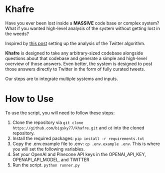 # Khafre

Have you ever been lost inside a **MASSIVE** code base or complex system? What if you wanted high-level analysis of the system without getting lost in the weeds?

Inspired by [this post](https://python.langchain.com/en/latest/use_cases/code/twitter-the-algorithm-analysis-deeplake.html?highlight=twitter) setting up the analysis of the Twitter algorithm.

**Khafre** is designed to take any arbitrary-sized codebase alongside questions about that codebase and generate a simple and high-level overview of those answers. Even better, the system is designed to post those answers directly to Twitter in the form of fully curated tweets.

Our steps are to integrate multiple systems and inputs. 

# How to Use<a name="how-to-use"></a>
To use the script, you will need to follow these steps:

1. Clone the repository via `git clone https://github.com/bigsky77/khafre.git` and `cd` into the cloned repository.
2. Install the required packages: `pip install -r requirements.txt`
3. Copy the .env.example file to .env: `cp .env.example .env`. This is where you will set the following variables.
4. Set your OpenAI and Pinecone API keys in the OPENAI_API_KEY, OPENAPI_API_MODEL, and TWITTER
4. Run the script. `python runner.py`
